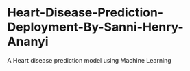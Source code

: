 # Heart-Disease-Prediction-Deployment-By-Sanni-Henry-Ananyi
A Heart disease prediction model using Machine Learning

